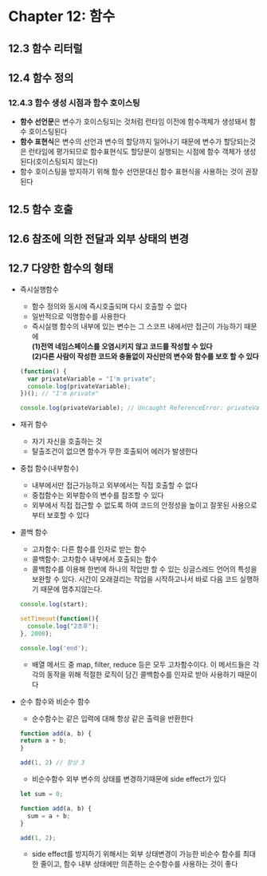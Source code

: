 # Chapter 12: 함수

## 12.3 함수 리터럴

## 12.4 함수 정의
### 12.4.3 함수 생성 시점과 함수 호이스팅
+ **함수 선언문**은 변수가 호이스팅되는 것처럼 런타임 이전에 함수객체가 생성돼서 함수 호이스팅된다
+ **함수 표현식**은 변수의 선언과 변수의 할당까지 일어나기 때문에 변수가 할당되는것은 런타임에 평가되므로 함수표현식도 할당문이 실행되는 시점에 함수 객체가 생성된다(호이스팅되지 않는다)
+ 함수 호이스팅을 방지하기 위해 함수 선언문대신 함수 표현식을 사용하는 것이 권장된다
## 12.5 함수 호출
## 12.6 참조에 의한 전달과 외부 상태의 변경

## 12.7 다양한 함수의 형태
+ 즉시실행함수
  - 함수 정의와 동시에 즉시호출되며 다시 호출할 수 없다
  - 일반적으로 익명함수를 사용한다
  - 즉시실행 함수의 내부에 있는 변수는 그 스코프 내에서만 접근이 가능하기 때문에<br/>
  **(1)전역 네임스페이스를 오염시키지 않고 코드를 작성할 수 있다**<br/>
  **(2)다른 사람이 작성한 코드와 충돌없이 자신만의 변수와 함수를 보호 할 수 있다**
  ``` javascript
  (function() {
    var privateVariable = "I'm private";
    console.log(privateVariable);
  })(); // "I'm private"

  console.log(privateVariable); // Uncaught ReferenceError: privateVariable is not defined
  ```
  
+ 재귀 함수
  - 자기 자신을 호출하는 것
  - 탈출조건이 없으면 함수가 무한 호출되어 에러가 발생한다
    
+ 중첩 함수(내부함수)
  - 내부에서만 접근가능하고 외부에서는 직접 호출할 수 없다
  - 중첩함수는 외부함수의 변수를 참조할 수 있다
  - 외부에서 직접 접근할 수 없도록 하여 코드의 안정성을 높이고 잘못된 사용으로 부터 보호할 수 있다
    
+ 콜백 함수
  - 고차함수: 다른 함수를 인자로 받는 함수
  - 콜백함수: 고차함수 내부에서 호출되는 함수
  - 콜백함수를 이용해 한번에 하나의 작업만 할 수 있는 싱글스레드 언어의 특성을 보완할 수 있다. 시간이 오래걸리는 작업을 시작하고나서 바로 다음 코드 실행하기 때문에 멈추지않는다.
  ``` javascript
  console.log(start);

  setTimeout(function(){
    console.log("2초후");
  }, 2000);

  console.log('end');
  ```
  - 배열 메서드 중 map, filter, reduce 등은 모두 고차함수이다. 이 메서드들은 각각의 동작을 위해 적절한 로직이 담긴 콜백함수를 인자로 받아 사용하기 때문이다
  
+ 순수 함수와 비순수 함수
  - 순수함수는 같은 입력에 대해 항상 같은 출력을 반환한다
  ``` javascript
  function add(a, b) {
  return a + b;
  }

  add(1, 2) // 항상 3
  ```
  - 비순수함수 외부 변수의 상태를 변경하기때문에 side effect가 있다
  ``` javascript
  let sum = 0;

  function add(a, b) {
    sum = a + b;
  }

  add(1, 2);
  ```
  - side effect를 방지하기 위해서는 외부 상태변경이 가능한 비순수 함수를 최대한 줄이고, 함수 내부 상태에만 의존하는 순수함수를 사용하는 것이 좋다
  
